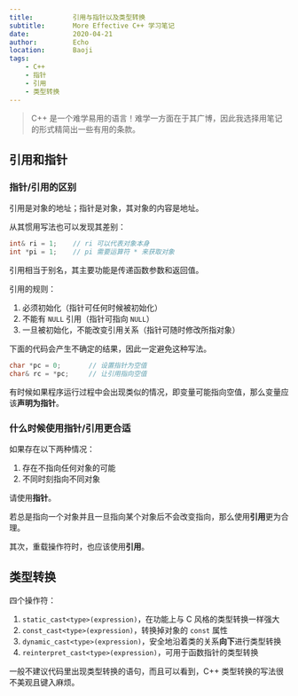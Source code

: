 ```yaml
---
title:          引用与指针以及类型转换
subtitle:       More Effective C++ 学习笔记
date:           2020-04-21
author:         Echo
location:       Baoji 
tags: 
    - C++
    - 指针
    - 引用
    - 类型转换
---
```


> C++ 是一个难学易用的语言！难学一方面在于其广博，因此我选择用笔记的形式精简出一些有用的条款。

## 引用和指针

### 指针/引用的区别

引用是对象的地址；指针是对象，其对象的内容是地址。

从其惯用写法也可以发现其差别：

```C ++
int& ri = 1;    // ri 可以代表对象本身
int *pi = 1;    // pi 需要运算符 * 来获取对象
```

引用相当于别名，其主要功能是传递函数参数和返回值。

引用的规则：

1. 必须初始化（指针可任何时候被初始化）
2. 不能有 `NULL` 引用（指针可指向 `NULL`）
3. 一旦被初始化，不能改变引用关系（指针可随时修改所指对象）

下面的代码会产生不确定的结果，因此一定避免这种写法。

```C ++
char *pc = 0;       // 设置指针为空值
char& rc = *pc;     // 让引用指向空值
```

有时候如果程序运行过程中会出现类似的情况，即变量可能指向空值，那么变量应该**声明为指针**。

### 什么时候使用指针/引用更合适

如果存在以下两种情况：

1. 存在不指向任何对象的可能
2. 不同时刻指向不同对象

请使用**指针**。

若总是指向一个对象并且一旦指向某个对象后不会改变指向，那么使用**引用**更为合理。

其次，重载操作符时，也应该使用**引用**。

## 类型转换

四个操作符：

1. `static_cast<type>(expression)`，在功能上与 C 风格的类型转换一样强大
2. `const_cast<type>(expression)`，转换掉对象的 `const` 属性
3. `dynamic_cast<type>(expression)`，安全地沿着类的关系**向下**进行类型转换
4. `reinterpret_cast<type>(expression)`，可用于函数指针的类型转换

一般不建议代码里出现类型转换的语句，而且可以看到，C++ 类型转换的写法很不美观且键入麻烦。
